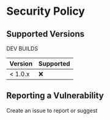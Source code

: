 # Security Policy

## Supported Versions

DEV BUILDS

| Version | Supported |
| ------- | --------- |
| < 1.0.x | :x:       |

## Reporting a Vulnerability

Create an issue to report or suggest
